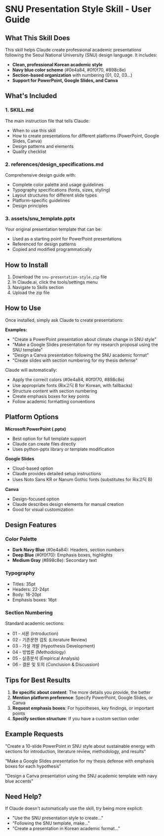 # SNU Presentation Style Skill - User Guide

## What This Skill Does

This skill helps Claude create professional academic presentations following the Seoul National University (SNU) design language. It includes:

- **Clean, professional Korean academic style**
- **Navy blue color scheme** (#0e4a84, #0f0f70, #898c8e)
- **Section-based organization** with numbering (01, 02, 03...)
- **Support for PowerPoint, Google Slides, and Canva**

## What's Included

### 1. SKILL.md
The main instruction file that tells Claude:
- When to use this skill
- How to create presentations for different platforms (PowerPoint, Google Slides, Canva)
- Design patterns and elements
- Quality checklist

### 2. references/design_specifications.md
Comprehensive design guide with:
- Complete color palette and usage guidelines
- Typography specifications (fonts, sizes, styling)
- Layout structures for different slide types
- Platform-specific guidelines
- Design principles

### 3. assets/snu_template.pptx
Your original presentation template that can be:
- Used as a starting point for PowerPoint presentations
- Referenced for design patterns
- Copied and modified programmatically

## How to Install

1. Download the `snu-presentation-style.zip` file
2. In Claude.ai, click the tools/settings menu
3. Navigate to Skills section
4. Upload the zip file

## How to Use

Once installed, simply ask Claude to create presentations:

**Examples:**
- "Create a PowerPoint presentation about climate change in SNU style"
- "Make a Google Slides presentation for my research proposal using the SNU template"
- "Design a Canva presentation following the SNU academic format"
- "Create slides with section numbering for my thesis defense"

Claude will automatically:
- Apply the correct colors (#0e4a84, #0f0f70, #898c8e)
- Use appropriate fonts (Rix고딕 B for Korean, with fallbacks)
- Structure content with section numbering
- Create emphasis boxes for key points
- Follow academic formatting conventions

## Platform Options

**Microsoft PowerPoint (.pptx)**
- Best option for full template support
- Claude can create files directly
- Uses python-pptx library or template modification

**Google Slides**
- Cloud-based option
- Claude provides detailed setup instructions
- Uses Noto Sans KR or Nanum Gothic fonts (substitutes for Rix고딕 B)

**Canva**
- Design-focused option
- Claude describes design elements for manual creation
- Good for visual customization

## Design Features

### Color Palette
- **Dark Navy Blue** (#0e4a84): Headers, section numbers
- **Deep Blue** (#0f0f70): Emphasis boxes, highlights
- **Medium Gray** (#898c8e): Secondary text

### Typography
- Titles: 35pt
- Headers: 22-24pt
- Body: 18-20pt
- Emphasis boxes: 16pt

### Section Numbering
Standard academic sections:
- 01 - 서론 (Introduction)
- 02 - 기존문헌 검토 (Literature Review)
- 03 - 가설 개발 (Hypothesis Development)
- 04 - 방법론 (Methodology)
- 05 - 실증분석 (Empirical Analysis)
- 06 - 결론 및 토의 (Conclusion & Discussion)

## Tips for Best Results

1. **Be specific about content**: The more details you provide, the better
2. **Mention platform preference**: Specify PowerPoint, Google Slides, or Canva
3. **Request emphasis boxes**: For hypotheses, key findings, or important points
4. **Specify section structure**: If you have a custom section order

## Example Requests

"Create a 10-slide PowerPoint in SNU style about sustainable energy with sections for introduction, literature review, methodology, and results"

"Make a Google Slides presentation for my thesis defense with emphasis boxes for each hypothesis"

"Design a Canva presentation using the SNU academic template with navy blue accents"

## Need Help?

If Claude doesn't automatically use the skill, try being more explicit:
- "Use the SNU presentation style to create..."
- "Following the SNU template, make..."
- "Create a presentation in Korean academic format..."
